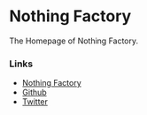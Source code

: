 # Nothing Factory

The Homepage of Nothing Factory.

### Links
- [Nothing Factory](https://nothingfactory.xyz/)
- [Github](https://github.com/nothingfactory)
- [Twitter](https://twitter.com/nothingfactory)